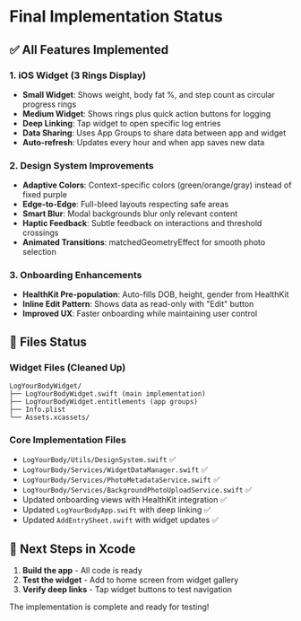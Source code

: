 # Final Implementation Status

## ✅ All Features Implemented

### 1. iOS Widget (3 Rings Display)
- **Small Widget**: Shows weight, body fat %, and step count as circular progress rings
- **Medium Widget**: Shows rings plus quick action buttons for logging
- **Deep Linking**: Tap widget to open specific log entries
- **Data Sharing**: Uses App Groups to share data between app and widget
- **Auto-refresh**: Updates every hour and when app saves new data

### 2. Design System Improvements
- **Adaptive Colors**: Context-specific colors (green/orange/gray) instead of fixed purple
- **Edge-to-Edge**: Full-bleed layouts respecting safe areas
- **Smart Blur**: Modal backgrounds blur only relevant content
- **Haptic Feedback**: Subtle feedback on interactions and threshold crossings
- **Animated Transitions**: matchedGeometryEffect for smooth photo selection

### 3. Onboarding Enhancements  
- **HealthKit Pre-population**: Auto-fills DOB, height, gender from HealthKit
- **Inline Edit Pattern**: Shows data as read-only with "Edit" button
- **Improved UX**: Faster onboarding while maintaining user control

## 📁 Files Status

### Widget Files (Cleaned Up)
```
LogYourBodyWidget/
├── LogYourBodyWidget.swift (main implementation)
├── LogYourBodyWidget.entitlements (app groups)
├── Info.plist
└── Assets.xcassets/
```

### Core Implementation Files
- `LogYourBody/Utils/DesignSystem.swift` ✅
- `LogYourBody/Services/WidgetDataManager.swift` ✅
- `LogYourBody/Services/PhotoMetadataService.swift` ✅
- `LogYourBody/Services/BackgroundPhotoUploadService.swift` ✅
- Updated onboarding views with HealthKit integration ✅
- Updated `LogYourBodyApp.swift` with deep linking ✅
- Updated `AddEntrySheet.swift` with widget updates ✅

## 🎯 Next Steps in Xcode

1. **Build the app** - All code is ready
2. **Test the widget** - Add to home screen from widget gallery
3. **Verify deep links** - Tap widget buttons to test navigation

The implementation is complete and ready for testing!